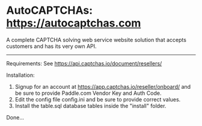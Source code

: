 # AutoCAPTCHAs: https://autocaptchas.com
A complete CAPTCHA solving web service website solution that accepts customers and has its very own API.

-----

Requirements: See https://api.captchas.io/document/resellers/

Installation:

1. Signup for an account at https://app.captchas.io/reseller/onboard/ 
    and be sure to provide Paddle.com Vendor Key and Auth Code.
2. Edit the config file config.ini and be sure to provide correct values.
3. Install the table.sql database tables inside the "install" folder.

Done...

